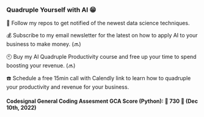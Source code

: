 ### Quadruple Yourself with AI 😁

👋 Follow my repos to get notified of the newest data science techniques.

💰 Subscribe to my email newsletter for the latest on how to apply AI to your business to make money. (🔜)

🕙 Buy my AI Quadruple Productivity course and free up your time to spend boosting your revenue. (:soon:)

:phone: Schedule a free 15min call with Calendly link to learn how to quadruple your productivity and revenue for your business.


#### Codesignal General Coding Assesment GCA Score (Python): 🌟 730 🌟 (Dec 10th, 2022)
